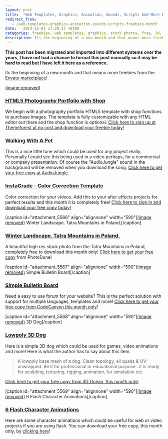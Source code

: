 ```yaml
---
layout: post
title:  "Web Templates, Graphics, Animation, Sounds, Scripts And More Freebies This Month Only!"
redirect_from:
   - /web-templates-graphics-animation-sounds-scripts-freebies-month
date:   2014-12-01 17:20:17 +0100
categories: freebies, web templates, graphics, stock photos, free, 3d, bulletin board
description: Its the beginning of a new month and that means more freebies from the Envato marketplace!...
---
```


**This post has been migrated and imported into different systems over the years, I have not had a chance to format this post manually so it may be hard to read but I have left it here as a reference.**

Its the beginning of a new month and that means more freebies from the [Envato marketplace](http://market.envato.com/?ref=Bigideaguy "Envato Marketplace")!  
  
[(image removed)](http://markustenghamn.com/wp-content/uploads/2014/12/themeforest.jpg)

### [HTML5 Photography Portfolio with Shop](http://themeforest.net/item/fullscreen-photography-portfolio-html5-with-shop/6434590?WT.ac=free_file&WT.z_author=weibergmedia&ref=Bigideaguy "HTML5 Photography Portfolio With Shop")

  
 We begin with a photography portfolio HTML5 template with shop functions to purchase images. The template is fully customizable with any HTML editor out there and the shop function is optional. [Click here to sign up at Themeforest at no cost and download your freebie today!](http://themeforest.net/item/fullscreen-photography-portfolio-html5-with-shop/6434590?WT.ac=free_file&WT.z_author=weibergmedia&ref=Bigideaguy "HTML5 Photography Portfolio With Shop")  


  
### [Walking With A Pet](http://audiojungle.net/item/walking-with-a-pet/3642521?ref=Bigideaguy "Walking With A Pet")

  
 This is a nice little tune which could be used for any project really. Personally I could see this being used in a video perhaps, for a commercial or company presentation. Of course the "AudioJungle" sound in the background will be removed when you download the song. [Click here to get your free copy at AudioJungle](http://audiojungle.net/item/walking-with-a-pet/3642521?ref=Bigideaguy "Walking With A Pet Audio").  
  
  
### [InstaGrade - Color Correction Template](http://videohive.net/item/instagrade-color-correction-template/3226036?WT.ac=free_file&WT.z_author=Dimasta&ref=Bigideaguy "InstaGrade - Color Correction Template")

  
   
  
   
  
 Color correction for your videos. Add this to your after effects projects for perfect results and this month it is completely free! [Click here to sign in and download your free copy today!](http://videohive.net/item/instagrade-color-correction-template/3226036?WT.ac=free_file&WT.z_author=Dimasta&ref=Bigideaguy "InstaGrade - Color Correction Template")  
  
 \[caption id="attachment\_5566" align="alignnone" width="590"\][(image removed)](http://photodune.net/item/winter-landscape-tatra-mountains-in-poland/5970160?ref=Bigideaguy "Winter Landscape") Winter Landscape. Tatra Mountains in Poland.\[/caption\]  
### [Winter Landscape. Tatra Mountains in Poland.](http://photodune.net/item/winter-landscape-tatra-mountains-in-poland/5970160?ref=Bigideaguy "Winter Landscape")

  
 A beautiful high res stock photo from the Tatra Mountains in Poland, completely free to download this month only! [Click here to get your free copy](http://photodune.net/item/winter-landscape-tatra-mountains-in-poland/5970160?ref=Bigideaguy "Winter Landscape") from PhotoDune!  
  
 \[caption id="attachment\_5567" align="alignnone" width="590"\][(image removed)](http://codecanyon.net/item/simple-bulletin-board/58838?ref=Bigideaguy "Simple Bulletin Board") Simple Bulletin Board\[/caption\]  
### [Simple Bulletin Board](http://codecanyon.net/item/simple-bulletin-board/58838?ref=Bigideaguy "Simple Bulletin Board")

  
 Need a easy to use forum for your website? This is the perfect solution with support for multiple languages, templates and more! [Click here to get your free copy from CodeCanyon this month only](http://codecanyon.net/item/simple-bulletin-board/58838?ref=Bigideaguy "Simple Bulletin Board")!  
  
 \[caption id="attachment\_5568" align="alignnone" width="590"\][(image removed)](http://3docean.net/item/lowpoly-dog/162328?ref=Bigideaguy "Lowpoly 3D Dog") 3D Dog\[/caption\]  
### [Lowpoly 3D Dog](http://3docean.net/item/lowpoly-dog/162328?ref=Bigideaguy "Lowpoly 3D Dog")

  
 Here is a simple 3D dog which could be used for games, video animations and more! Here is what the author has to say about this item.  
> A lowpoly base mesh of a dog. Clean topology, all quads & UV-unwrapped. Be it for professional or educational purpose.. it is ready for sculpting, texturing, rigging, animation, fur simulation etc.

  
[Click here to get your free copy from 3D Ocean, this month only!](http://3docean.net/item/lowpoly-dog/162328?ref=Bigideaguy "Lowpoly 3D Dog")  
  
 \[caption id="attachment\_5569" align="alignnone" width="590"\][(image removed)](http://activeden.net/item/6-flash-character-animations/4820377?ref=Bigideaguy "6 Flash Character Animations") 6 Flash Character Animations\[/caption\]  
### [6 Flash Character Animations](http://activeden.net/item/6-flash-character-animations/4820377?ref=Bigideaguy "6 Flash Character Animations")

  
 Here are some character animations which could be useful for web or video projects if you are using flash. You can download your free copy, this month only, by [clicking here](http://activeden.net/item/6-flash-character-animations/4820377?ref=Bigideaguy "6 Flash Character Animations")!